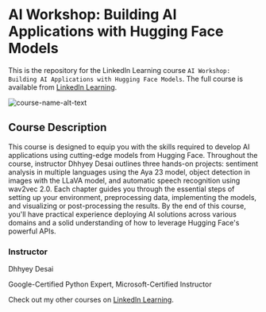 # AI Workshop: Building AI Applications with Hugging Face Models
This is the repository for the LinkedIn Learning course `AI Workshop: Building AI Applications with Hugging Face Models`. The full course is available from [LinkedIn Learning][lil-course-url].

![course-name-alt-text][lil-thumbnail-url] 

## Course Description

This course is designed to equip you with the skills required to develop AI applications using cutting-edge models from Hugging Face. Throughout the course, instructor Dhhyey Desai outlines three hands-on projects: sentiment analysis in multiple languages using the Aya 23 model, object detection in images with the LLaVA model, and automatic speech recognition using wav2vec 2.0. Each chapter guides you through the essential steps of setting up your environment, preprocessing data, implementing the models, and visualizing or post-processing the results. By the end of this course, you'll have practical experience deploying AI solutions across various domains and a solid understanding of how to leverage Hugging Face's powerful APIs.

### Instructor

Dhhyey Desai

Google-Certified Python Expert, Microsoft-Certified Instructor            

Check out my other courses on [LinkedIn Learning](https://www.linkedin.com/learning/instructors/dhhyey-desai?u=104).


[0]: # (Replace these placeholder URLs with actual course URLs)

[lil-course-url]: https://www.linkedin.com/learning/ai-workshop-building-ai-applications-with-hugging-face-models
[lil-thumbnail-url]: https://media.licdn.com/dms/image/v2/D4E0DAQHeM5tvDKU0tg/learning-public-crop_675_1200/B4EZXtl2FhHMAY-/0/1743447876709?e=2147483647&v=beta&t=6BPBpgg_cVsw5m0XdEDK_sRBQDDNn8y_A5R1b_azPJE

